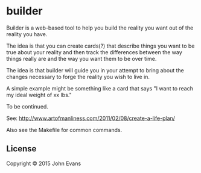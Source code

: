 # builder

Builder is a web-based tool to help you build the reality you want out of the
reality you have.

The idea is that you can create cards(?) that describe things you want to be
true about your reality and then track the differences between the way things
really are and the way you want them to be over time.

The idea is that builder will guide you in your attempt to bring about the
changes necessary to forge the reality you wish to live in.

A simple example might be something like a card that says "I want to reach my
ideal weight of xx lbs."

To be continued.

See: http://www.artofmanliness.com/2011/02/08/create-a-life-plan/

Also see the Makefile for common commands.

## License

Copyright © 2015 John Evans
